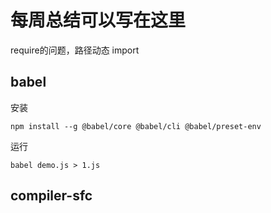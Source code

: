# 每周总结可以写在这里

require的问题，路径动态
import 

## babel

安装

    npm install --g @babel/core @babel/cli @babel/preset-env

运行

    babel demo.js > 1.js

## compiler-sfc

